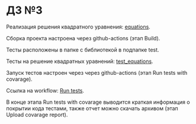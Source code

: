 # ДЗ №3

Реализация решения квадратного уравнения: [equations](equations/).

Сборка проекта настроена через github-actions (этап Build).

Тесты расположены в папке с библиотекой в подпапке test.

Тесты на решение квадратных уравнений: [test_equations](equations/test/).

Запуск тестов настроен через через github-actions (этап Run tests with covarage).

Ссылка на workflow: [Run tests](https://github.com/jenysor/proglib_homework/actions/workflows/run_tests.yml).

В конце этапа Run tests with covarage выводится краткая информация о покрытии кода тестами, также отчет можно скачать архивом (этап Upload covarage report).
